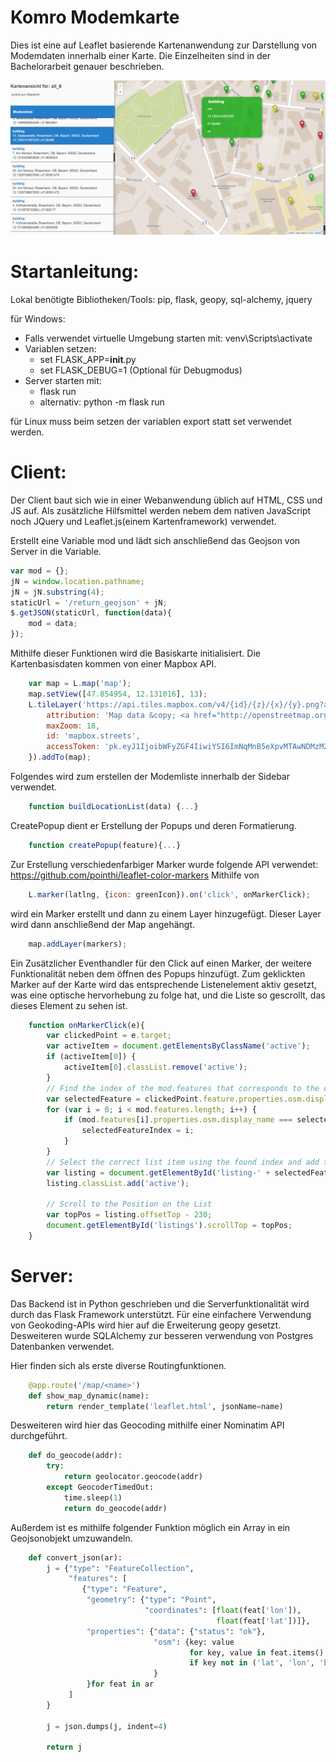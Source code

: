# Komro Modemkarte

Dies ist eine auf Leaflet basierende Kartenanwendung zur Darstellung von Modemdaten innerhalb einer Karte.
Die Einzelheiten sind in der Bachelorarbeit genauer beschrieben.

![Komplettansicht über die Modems](https://github.com/madax8/BA/blob/master/static/Komplettansicht.PNG)


# Startanleitung:
Lokal benötigte Bibliotheken/Tools: pip, flask, geopy, sql-alchemy, jquery

für Windows:
* Falls verwendet virtuelle Umgebung starten mit: venv\Scripts\activate
* Variablen setzen: 
    * set FLASK_APP=__init__.py
    * set FLASK_DEBUG=1             (Optional für Debugmodus)
* Server starten mit: 
    * flask run
    * alternativ: python -m flask run

für Linux muss beim setzen der variablen export statt set verwendet werden.

# Client:

Der Client baut sich wie in einer Webanwendung üblich auf HTML, CSS und JS auf. Als zusätzliche Hilfsmittel werden nebem dem nativen JavaScript noch JQuery und Leaflet.js(einem Kartenframework) verwendet.

 
Erstellt eine Variable mod und lädt sich anschließend das Geojson von Server in die Variable.

```javascript
var mod = {};
jN = window.location.pathname;
jN = jN.substring(4);
staticUrl = '/return_geojson' + jN;
$.getJSON(staticUrl, function(data){
    mod = data;
});
```
 
Mithilfe dieser Funktionen wird die Basiskarte initialisiert. Die Kartenbasisdaten kommen von einer Mapbox API. 
```javascript
    var map = L.map('map');
    map.setView([47.854954, 12.131016], 13);
    L.tileLayer('https://api.tiles.mapbox.com/v4/{id}/{z}/{x}/{y}.png?access_token={accessToken}',{
        attribution: 'Map data &copy; <a href="http://openstreetmap.org">OSM</a>, <a href="http://mapbox.com">Mapbox</a>',
        maxZoom: 18,
        id: 'mapbox.streets',
        accessToken: 'pk.eyJ1IjoibWFyZGF4IiwiYSI6ImNqMnB5eXpvMTAwNDMzM2xrdDF0eW02bTkifQ.VxANLxzX8ALvUIDG7y6FLQ'
    }).addTo(map);
 ```
Folgendes wird zum erstellen der Modemliste innerhalb der Sidebar verwendet.

```javascript
    function buildLocationList(data) {...}
```
 
CreatePopup dient er Erstellung der Popups und deren Formatierung.
```javascript
    function createPopup(feature){...}
```   
Zur Erstellung verschiedenfarbiger Marker wurde folgende API verwendet: https://github.com/pointhi/leaflet-color-markers
Mithilfe von
```javascript
    L.marker(latlng, {icon: greenIcon}).on('click', onMarkerClick); 
```    
wird ein Marker erstellt und dann zu einem Layer hinzugefügt. Dieser Layer wird dann anschließend der Map angehängt.
```javascript
    map.addLayer(markers);
```
Ein Zusätzlicher Eventhandler für den Click auf einen Marker, der weitere Funktionalität neben dem öffnen des Popups hinzufügt. Zum geklickten Marker auf der Karte wird das entsprechende Listenelement aktiv gesetzt, was eine optische hervorhebung zu folge hat, und die Liste so gescrollt, das dieses Element zu sehen ist.
```javascript
    function onMarkerClick(e){
        var clickedPoint = e.target;
        var activeItem = document.getElementsByClassName('active');
        if (activeItem[0]) {
            activeItem[0].classList.remove('active');
        }
        // Find the index of the mod.features that corresponds to the clickedPoint that fired the event listener
        var selectedFeature = clickedPoint.feature.properties.osm.display_name;
        for (var i = 0; i < mod.features.length; i++) {
            if (mod.features[i].properties.osm.display_name === selectedFeature) {
                selectedFeatureIndex = i;
            }
        }
        // Select the correct list item using the found index and add the active class
        var listing = document.getElementById('listing-' + selectedFeatureIndex);
        listing.classList.add('active');

        // Scroll to the Position on the List
        var topPos = listing.offsetTop - 230;
        document.getElementById('listings').scrollTop = topPos;
    }
```

# Server:

Das Backend ist in Python geschrieben und die Serverfunktionalität wird durch das Flask Framework unterstützt. Für eine einfachere Verwendung von Geokoding-APIs wird hier auf die Erweiterung geopy gesetzt. Desweiteren wurde SQLAlchemy zur besseren verwendung von Postgres Datenbanken verwendet.

Hier finden sich als erste diverse Routingfunktionen.
```python
    @app.route('/map/<name>')
    def show_map_dynamic(name):
        return render_template('leaflet.html', jsonName=name)
```
Desweiteren wird hier das Geocoding mithilfe einer Nominatim API durchgeführt.
```python
    def do_geocode(addr):
        try:
            return geolocator.geocode(addr)
        except GeocoderTimedOut:
            time.sleep(1)
            return do_geocode(addr)
``` 
Außerdem ist es mithilfe folgender Funktion möglich ein Array in ein Geojsonobjekt umzuwandeln.
```python
    def convert_json(ar):
        j = {"type": "FeatureCollection",
             "features": [
                {"type": "Feature",
                 "geometry": {"type": "Point",
                              "coordinates": [float(feat['lon']),
                                              float(feat['lat'])]},
                 "properties": {"data": {"status": "ok"},
                                "osm": {key: value
                                        for key, value in feat.items()
                                        if key not in ('lat', 'lon', 'boundingbox')}
                                }
                 }for feat in ar
             ]
        }

        j = json.dumps(j, indent=4)

        return j
```
